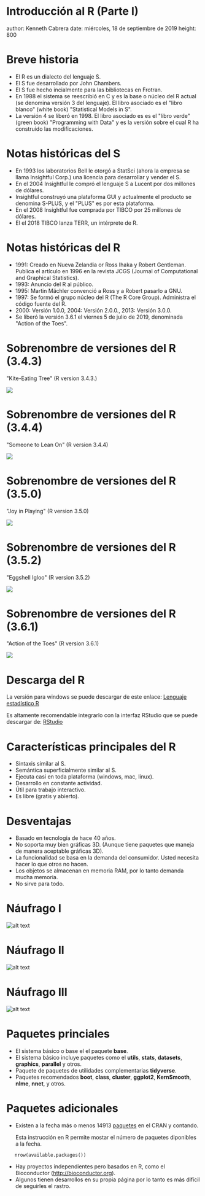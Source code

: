 Introducción al R (Parte I)
========================================================
author: Kenneth Cabrera
date: miércoles, 18 de septiembre de 2019
height: 800


Breve historia
========================================================
- El R es un dialecto del lenguaje S.
- El S fue desarrollado por John Chambers.
- El S fue hecho incialmente para las bibliotecas en Frotran.
- En 1988 el sistema se reescribió en C
  y es la base o núcleo del R actual
  (se denomina versión 3 del lenguaje). El libro asociado
  es el "libro blanco" (white book) "Statistical Models in S".
- La versión 4 se liberó en 1998. El libro asociado es
  es el "libro verde" (green book) "Programming with Data" y
  es la versión sobre el cual R ha construido las modificaciones.

Notas históricas del S
========================================================
* En 1993 los laboratorios Bell le otorgó a StatSci (ahora
  la empresa se llama Insightful Corp.) una licencia para desarrollar
  y vender el S.
* En el 2004 Insightful le compró el lenguaje S a Lucent por
  dos millones de dólares.
* Insightful construyó una plataforma GUI y actualmente el producto
  se denomina S-PLUS, y el "PLUS" es por esta plataforma.
* En el 2008 Insightful fue comprada por TIBCO por 25 millones de dólares.
* El el 2018 TIBCO lanza TERR, un intérprete de R.

Notas históricas del R
========================================================
- 1991: Creado en Nueva Zelandia or Ross Ihaka y Robert Gentleman.
  Publica el artículo en 1996 en la revista JCGS (Journal of
  Computational and Graphical Statistics).
- 1993: Anuncio del R al público.
- 1995: Martin Mächler convenció a Ross y a Robert pasarlo a GNU.
- 1997: Se formó el grupo núcleo del R (The R Core Group).
  Administra el código fuente del R.
- 2000: Versión 1.0.0, 2004: Versión 2.0.0., 2013: Versión 3.0.0.
- Se liberó la versión 3.6.1 el viernes 5 de julio de 2019,
  denominada "Action of the Toes".

Sobrenombre de versiones del R (3.4.3)
========================================================

"Kite-Eating Tree" (R version 3.4.3.)

![](kite_eating_tree.jpg)

Sobrenombre de versiones del R (3.4.4)
========================================================
"Someone to Lean On" (R version 3.4.4)

![](someone_to_lean_on.jpg)


Sobrenombre de versiones del R (3.5.0)
========================================================
"Joy in Playing" (R version 3.5.0)

![](joy_is_in_the_playing.jpg)


Sobrenombre de versiones del R (3.5.2)
========================================================
"Eggshell Igloo" (R version 3.5.2)

![](eggshell_igloo.png)

Sobrenombre de versiones del R (3.6.1)
========================================================
"Action of the Toes" (R version 3.6.1)

![](acction_of_the_toes2.png)


Descarga del R
========================================================

La versión para windows se puede descargar de este
enlace: [Lenguaje estadístico R](http://cran.r-project.org/bin/windows/base/)

Es altamente recomendable integrarlo con la interfaz
RStudio que se puede descargar de:
[RStudio](http://www.rstudio.com/products/rstudio/download/)

Características principales del R
========================================================
- Sintaxis similar al S.
- Semántica superficialmente similar al S.
- Ejecuta casi en toda plataforma (windows, mac, linux).
- Desarrollo en constante actividad.
- Útil para trabajo interactivo.
- Es libre (gratis y abierto).

Desventajas
========================================================
- Basado en tecnología de hace 40 años.
- No soporta muy bien gráficas 3D. (Aunque tiene paquetes que
  maneja de manera aceptable gráficas 3D).
- La funcionalidad se basa en la demanda del consumidor.
  Usted necesita hacer lo que otros no hacen.
- Los objetos se almacenan en memoria RAM, por lo tanto
  demanda mucha memoria.
- No sirve para todo.


Náufrago I
========================================================
![alt text](caricaturaM1_.png)

Náufrago II
========================================================
![alt text](caricaturaM2_.png)

Náufrago III
========================================================
![alt text](caricaturaM3_.png)

Paquetes princiales
========================================================

- El sistema básico o base el el paquete **base**.
- El sistema básico incluye paquetes como el **utils**,
  **stats**, **datasets**, **graphics**, **parallel** y otros.
- Paquete de paquetes de utilidades complementarias **tidyverse**.
- Paquetes recomendados  **boot**, **class**, **cluster**,
  **ggplot2**, **KernSmooth**, **nlme**, **nnet**, y otros.

Paquetes adicionales
========================================================
* Existen a la fecha más o menos 14913
  [paquetes](https://cran.r-project.org/web/packages/index.html)
  en el CRAN y contando.
  
  Esta instrucción en R permite mostar el número de paquetes
  diponibles a la fecha. 
  
```
   nrow(available.packages())
```
  
* Hay proyectos independientes pero basados en R, como el Bioconductor
  (http://bioconductor.org).
* Algunos tienen desarrollos en su propia página por lo
  tanto es más difícil de seguirles el rastro.



